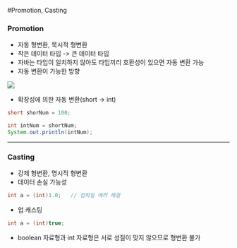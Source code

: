 #Promotion, Casting


### Promotion


- 자동 형변환, 묵시적 형변환
- 작은 데이터 타입 -> 큰 데이터 타입
- 자바는 타입이 일치하지 않아도 타입끼리 호환성이 있으면 자동 변환 가능
- 자동 변환이 가능한 방향

<img src="C:\Users\kshol\IdeaProjects\TIL\resources\img\promotion.PNG">

- 확장성에 의한 자동 변환(short -> int)
```java
short shorNum = 100;

int intNum = shortNum;
System.out.println(intNum);
```


---


### Casting


- 강제 형변환, 명시적 형변환
- 데이터 손실 가능성

```java
int a = (int)1.0;   // 컴파일 에러 해결
```

- 업 캐스팅
```java
int a = (int)true;
```
- boolean 자료형과 int 자료형은 서로 성질이 맞지 않으므로 형변환 불가